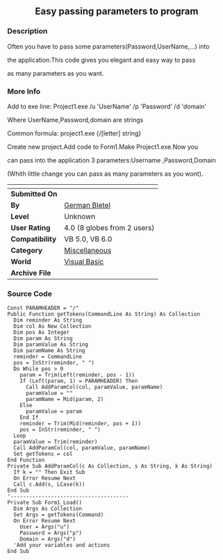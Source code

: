 ﻿<div align="center">

## Easy passing parameters to program


</div>

### Description

Often you have to pass some parameters(Password,UserName,...) into

the application.This code gives you elegant and easy way to pass

as many parameters as you want.
 
### More Info
 
Add to exe line: Project1.exe /u 'UserName' /p 'Password' /d 'domain'

Where UserName,Password,domain are strings

Common formula: project1.exe {/[letter] string}

Create new project.Add code to Form1.Make Project1.exe.Now you

can pass into the application 3 parameters:Username ,Password,Domain

(Whith little change you can pass as many parameters as you wont).


<span>             |<span>
---                |---
**Submitted On**   |
**By**             |[German Bletel](https://github.com/Planet-Source-Code/PSCIndex/blob/master/ByAuthor/german-bletel.md)
**Level**          |Unknown
**User Rating**    |4.0 (8 globes from 2 users)
**Compatibility**  |VB 5\.0, VB 6\.0
**Category**       |[Miscellaneous](https://github.com/Planet-Source-Code/PSCIndex/blob/master/ByCategory/miscellaneous__1-1.md)
**World**          |[Visual Basic](https://github.com/Planet-Source-Code/PSCIndex/blob/master/ByWorld/visual-basic.md)
**Archive File**   |[](https://github.com/Planet-Source-Code/german-bletel-easy-passing-parameters-to-program__1-2350/archive/master.zip)





### Source Code

```
Const PARAMHEADER = "/"
Public Function getTokens(CommandLine As String) As Collection
  Dim reminder As String
  Dim col As New Collection
  Dim pos As Integer
  Dim param As String
  Dim paramValue As String
  Dim paramName As String
  reminder = CommandLine
  pos = InStr(reminder, " ")
  Do While pos > 0
    param = Trim(Left(reminder, pos - 1))
    If (Left(param, 1) = PARAMHEADER) Then
      Call AddParamCol(col, paramValue, paramName)
      paramValue = ""
      paramName = Mid(param, 2)
    Else
      paramValue = param
    End If
    reminder = Trim(Mid(reminder, pos + 1))
    pos = InStr(reminder, " ")
  Loop
  paramValue = Trim(reminder)
  Call AddParamCol(col, paramValue, paramName)
  Set getTokens = col
End Function
Private Sub AddParamCol(c As Collection, s As String, k As String)
  If k = "" Then Exit Sub
  On Error Resume Next
  Call c.Add(s, LCase(k))
End Sub
'--------------------------------------
Private Sub Form1_Load()
  Dim Args As Collection
  Set Args = getTokens(Command)
  On Error Resume Next
    User = Args("u")
    Password = Args("p")
    Domain = Args("d")
  'Add your variables and actions
End Sub
```

